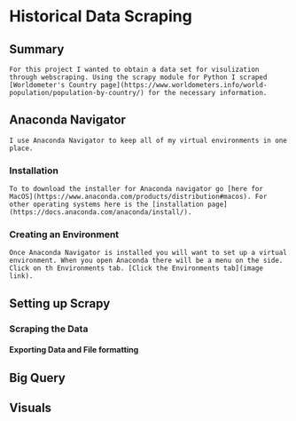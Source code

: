 # Historical Data Scraping

## Summary
    For this project I wanted to obtain a data set for visulization through webscraping. Using the scrapy module for Python I scraped [Worldometer's Country page](https://www.worldometers.info/world-population/population-by-country/) for the necessary information.
## Anaconda Navigator
    I use Anaconda Navigator to keep all of my virtual environments in one place.
### Installation
    To to download the installer for Anaconda navigator go [here for MacOS](https://www.anaconda.com/products/distribution#macos). For other operating systems here is the [installation page](https://docs.anaconda.com/anaconda/install/). 
### Creating an Environment 
    Once Anaconda Navigator is installed you will want to set up a virtual environment. When you open Anaconda there will be a menu on the side. Click on th Environments tab. [Click the Environments tab](image link).
    
## Setting up Scrapy

### Scraping the Data

#### Exporting Data and File formatting

## Big Query

## Visuals